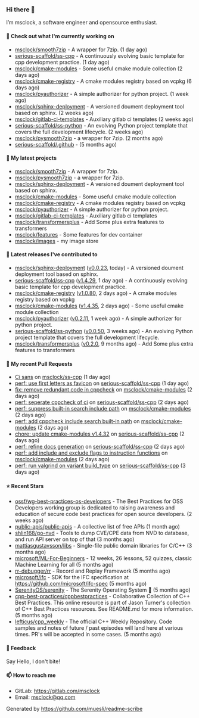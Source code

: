 ### Hi there 👋

I’m msclock, a software engineer and opensource enthusiast.

#### 👷 Check out what I'm currently working on

- [msclock/smooth7zip](https://github.com/msclock/smooth7zip) - A wrapper for 7zip. (1 day ago)
- [serious-scaffold/ss-cpp](https://github.com/serious-scaffold/ss-cpp) - A continuously evolving basic template for cpp development practice. (1 day ago)
- [msclock/cmake-modules](https://github.com/msclock/cmake-modules) - Some useful cmake module collection (2 days ago)
- [msclock/cmake-registry](https://github.com/msclock/cmake-registry) - A cmake modules registry based on vcpkg (6 days ago)
- [msclock/pyauthorizer](https://github.com/msclock/pyauthorizer) - A simple authorizer for python project. (1 week ago)
- [msclock/sphinx-deployment](https://github.com/msclock/sphinx-deployment) - A versioned doument deployment tool based on sphinx. (2 weeks ago)
- [msclock/gitlab-ci-templates](https://github.com/msclock/gitlab-ci-templates) - Auxiliary gitlab ci templates (2 weeks ago)
- [serious-scaffold/ss-python](https://github.com/serious-scaffold/ss-python) - An evolving Python project template that covers the full development lifecycle. (2 weeks ago)
- [msclock/pysmooth7zip](https://github.com/msclock/pysmooth7zip) - a wrapper for 7zip. (2 months ago)
- [serious-scaffold/.github](https://github.com/serious-scaffold/.github) -  (5 months ago)

#### 🌱 My latest projects

- [msclock/smooth7zip](https://github.com/msclock/smooth7zip) - A wrapper for 7zip.
- [msclock/pysmooth7zip](https://github.com/msclock/pysmooth7zip) - a wrapper for 7zip.
- [msclock/sphinx-deployment](https://github.com/msclock/sphinx-deployment) - A versioned doument deployment tool based on sphinx.
- [msclock/cmake-modules](https://github.com/msclock/cmake-modules) - Some useful cmake module collection
- [msclock/cmake-registry](https://github.com/msclock/cmake-registry) - A cmake modules registry based on vcpkg
- [msclock/pyauthorizer](https://github.com/msclock/pyauthorizer) - A simple authorizer for python project.
- [msclock/gitlab-ci-templates](https://github.com/msclock/gitlab-ci-templates) - Auxiliary gitlab ci templates
- [msclock/transformersplus](https://github.com/msclock/transformersplus) - Add Some plus extra features to transformers
- [msclock/features](https://github.com/msclock/features) - Some features for dev container
- [msclock/images](https://github.com/msclock/images) - my image store

#### 🔭 Latest releases I've contributed to

- [msclock/sphinx-deployment](https://github.com/msclock/sphinx-deployment) ([v0.0.23](https://github.com/msclock/sphinx-deployment/releases/tag/v0.0.23), today) - A versioned doument deployment tool based on sphinx.
- [serious-scaffold/ss-cpp](https://github.com/serious-scaffold/ss-cpp) ([v1.4.29](https://github.com/serious-scaffold/ss-cpp/releases/tag/v1.4.29), 1 day ago) - A continuously evolving basic template for cpp development practice.
- [msclock/cmake-registry](https://github.com/msclock/cmake-registry) ([v1.0.80](https://github.com/msclock/cmake-registry/releases/tag/v1.0.80), 2 days ago) - A cmake modules registry based on vcpkg
- [msclock/cmake-modules](https://github.com/msclock/cmake-modules) ([v1.4.35](https://github.com/msclock/cmake-modules/releases/tag/v1.4.35), 2 days ago) - Some useful cmake module collection
- [msclock/pyauthorizer](https://github.com/msclock/pyauthorizer) ([v0.2.11](https://github.com/msclock/pyauthorizer/releases/tag/v0.2.11), 1 week ago) - A simple authorizer for python project.
- [serious-scaffold/ss-python](https://github.com/serious-scaffold/ss-python) ([v0.0.50](https://github.com/serious-scaffold/ss-python/releases/tag/v0.0.50), 3 weeks ago) - An evolving Python project template that covers the full development lifecycle.
- [msclock/transformersplus](https://github.com/msclock/transformersplus) ([v0.2.0](https://github.com/msclock/transformersplus/releases/tag/v0.2.0), 9 months ago) - Add Some plus extra features to transformers

#### 🔨 My recent Pull Requests

- [Ci sans](https://github.com/msclock/ss-cpp/pull/20) on [msclock/ss-cpp](https://github.com/msclock/ss-cpp) (1 day ago)
- [perf: use first letters as favicon](https://github.com/serious-scaffold/ss-cpp/pull/214) on [serious-scaffold/ss-cpp](https://github.com/serious-scaffold/ss-cpp) (1 day ago)
- [fix: remove redundant code in cppcheck](https://github.com/msclock/cmake-modules/pull/103) on [msclock/cmake-modules](https://github.com/msclock/cmake-modules) (2 days ago)
- [perf: seperate cppcheck of ci](https://github.com/serious-scaffold/ss-cpp/pull/213) on [serious-scaffold/ss-cpp](https://github.com/serious-scaffold/ss-cpp) (2 days ago)
- [perf: suppress built-in search include path](https://github.com/msclock/cmake-modules/pull/102) on [msclock/cmake-modules](https://github.com/msclock/cmake-modules) (2 days ago)
- [perf: add cppcheck include search built-in path](https://github.com/msclock/cmake-modules/pull/101) on [msclock/cmake-modules](https://github.com/msclock/cmake-modules) (2 days ago)
- [chore: update cmake-modules v1.4.32](https://github.com/serious-scaffold/ss-cpp/pull/212) on [serious-scaffold/ss-cpp](https://github.com/serious-scaffold/ss-cpp) (2 days ago)
- [perf: refine docs generation](https://github.com/serious-scaffold/ss-cpp/pull/211) on [serious-scaffold/ss-cpp](https://github.com/serious-scaffold/ss-cpp) (2 days ago)
- [perf: add include and exclude flags to instruction functions](https://github.com/msclock/cmake-modules/pull/100) on [msclock/cmake-modules](https://github.com/msclock/cmake-modules) (2 days ago)
- [perf: run valgrind on variant build_type](https://github.com/serious-scaffold/ss-cpp/pull/210) on [serious-scaffold/ss-cpp](https://github.com/serious-scaffold/ss-cpp) (3 days ago)

#### ⭐ Recent Stars

- [ossf/wg-best-practices-os-developers](https://github.com/ossf/wg-best-practices-os-developers) - The Best Practices for OSS Developers working group is dedicated to raising awareness and education of secure code best practices for open source developers. (2 weeks ago)
- [public-apis/public-apis](https://github.com/public-apis/public-apis) - A collective list of free APIs (1 month ago)
- [shlin168/go-nvd](https://github.com/shlin168/go-nvd) - Tools to dump CVE/CPE data from NVD to database, and run API server on top of that (3 months ago)
- [mattiasgustavsson/libs](https://github.com/mattiasgustavsson/libs) - Single-file public domain libraries for C/C&#43;&#43; (3 months ago)
- [microsoft/ML-For-Beginners](https://github.com/microsoft/ML-For-Beginners) - 12 weeks, 26 lessons, 52 quizzes, classic Machine Learning for all (5 months ago)
- [rr-debugger/rr](https://github.com/rr-debugger/rr) - Record and Replay Framework (5 months ago)
- [microsoft/ifc](https://github.com/microsoft/ifc) - SDK for the IFC specification at https://github.com/microsoft/ifc-spec (5 months ago)
- [SerenityOS/serenity](https://github.com/SerenityOS/serenity) - The Serenity Operating System 🐞 (5 months ago)
- [cpp-best-practices/cppbestpractices](https://github.com/cpp-best-practices/cppbestpractices) - Collaborative Collection of C&#43;&#43; Best Practices. This online resource is part of Jason Turner&#39;s collection of C&#43;&#43; Best Practices resources. See README.md for more information. (5 months ago)
- [lefticus/cpp_weekly](https://github.com/lefticus/cpp_weekly) - The official C&#43;&#43; Weekly Repository. Code samples and notes of future / past episodes will land here at various times. PR&#39;s will be accepted in some cases. (5 months ago)

#### 💬 Feedback

Say Hello, I don't bite!

#### 📫 How to reach me

- GitLab: https://gitlab.com/msclock
- Email: msclock@qq.com

Generated by https://github.com/muesli/readme-scribe
